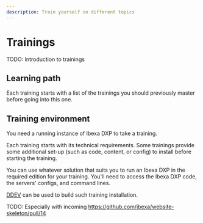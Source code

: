 ```yaml
---
description: Train yourself on different topics
---
```


# Trainings

TODO: Introduction to trainings

## Learning path

Each training starts with a list of the trainings you should previously master before going into this one.

## Training environment

You need a running instance of Ibexa DXP to take a training.

Each training starts with its technical requirements.
Some trainings provide some additional set-up (such as code, content, or config) to install before starting the training.

You can use whatever solution that suits you to run an Ibexa DXP in the required edition for your training.
You'll need to access the Ibexa DXP code, the servers' configs, and command lines.

[DDEV](install_with_ddev.md) can be used to build such training installation.

TODO: Especially with incoming https://github.com/ibexa/website-skeleton/pull/14

